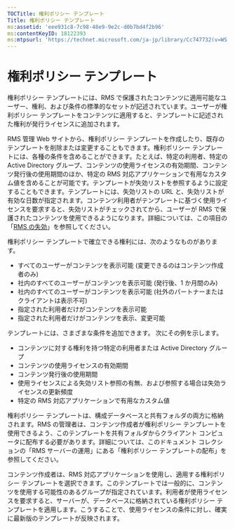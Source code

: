 ```yaml
---
TOCTitle: 権利ポリシー テンプレート
Title: 権利ポリシー テンプレート
ms:assetid: 'eee931c8-7c98-48e9-9e2c-d0b7bd4f2b96'
ms:contentKeyID: 18122393
ms:mtpsurl: 'https://technet.microsoft.com/ja-jp/library/Cc747732(v=WS.10)'
---
```


権利ポリシー テンプレート
=========================

権利ポリシー テンプレートには、RMS で保護されたコンテンツに適用可能なユーザー、権利、および条件の標準的なセットが記述されています。ユーザーが権利ポリシー テンプレートをコンテンツに適用すると、テンプレートに記述された権利が発行ライセンスに追加されます。

RMS 管理 Web サイトから、権利ポリシー テンプレートを作成したり、既存のテンプレートを削除または変更することもできます。権利ポリシー テンプレートには、各種の条件を含めることができます。たとえば、特定の利用者、特定の Active Directory グループ、コンテンツの使用ライセンスの有効期間、コンテンツ発行後の使用期間のほか、特定の RMS 対応アプリケーションで有用なカスタム値を含めることが可能です。テンプレートが失効リストを参照するように設定することもできます。テンプレートには、失効リストの URL と、失効リストが有効な日数が指定されます。コンテンツ利用者がテンプレートに基づく使用ライセンスを要求すると、失効リストがチェックされてから、ユーザーが RMS で保護されたコンテンツを使用できるようになります。詳細については、この項目の「[RMS の失効](https://technet.microsoft.com/72689f90-f3c5-4b61-94ea-d825f3199b3b)」を参照してください。

権利ポリシー テンプレートで確立できる権利には、次のようなものがあります。

-   すべてのユーザーがコンテンツを表示可能 (変更できるのはコンテンツ作成者のみ)
-   社内のすべてのユーザーがコンテンツを表示可能 (発行後、1 か月間のみ)
-   社内のすべてのユーザーがコンテンツを表示可能 (社外のパートナーまたはクライアントは表示不可)
-   指定された利用者だけがコンテンツを表示可能
-   指定された利用者だけがコンテンツを表示、変更可能

テンプレートには、さまざまな条件を追加できます。 次にその例を示します。

-   コンテンツに対する権利を持つ特定の利用者または Active Directory グループ
-   コンテンツの使用ライセンスの有効期間
-   コンテンツ発行後の使用期間
-   使用ライセンスによる失効リスト参照の有無、および参照する場合は失効ライセンスの更新頻度
-   特定の RMS 対応アプリケーションで有用なカスタム値

権利ポリシー テンプレートは、構成データベースと共有フォルダの両方に格納されます。RMS の管理者は、コンテンツ作成者が権利ポリシー テンプレートを使用できるよう、このテンプレートを共有フォルダからクライアント コンピュータに配布する必要があります。詳細については、このドキュメント コレクションの「RMS サーバーの運用」にある「権利ポリシー テンプレートの配布」を参照してください。

コンテンツ作成者は、RMS 対応アプリケーションを使用し、適用する権利ポリシー テンプレートを選択できます。このテンプレートでは一般的に、コンテンツを使用する可能性のあるグループが指定されています。利用者が使用ライセンスを要求すると、サーバーが、データベースに格納されている権利ポリシー テンプレートを適用します。こうすることで、使用ライセンスの条件に対し、確実に最新版のテンプレートが反映されます。
